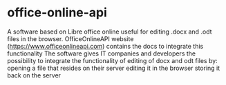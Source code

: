 # office-online-api
A software based on Libre office online useful for editing .docx and .odt files in the browser. OfficeOnlineAPI website (https://www.officeonlineapi.com) contains the docs to integrate this functionality The software gives IT companies and developers the possibility to integrate the functionality of editing of docx and odt files by:  opening a file that resides on their server editing it in the browser storing it back on the server
